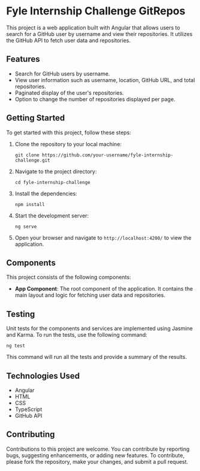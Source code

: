 # Fyle Internship Challenge GitRepos

This project is a web application built with Angular that allows users to search for a GitHub user by username and view their repositories. It utilizes the GitHub API to fetch user data and repositories.

## Features

- Search for GitHub users by username.
- View user information such as username, location, GitHub URL, and total repositories.
- Paginated display of the user's repositories.
- Option to change the number of repositories displayed per page.

## Getting Started

To get started with this project, follow these steps:

1. Clone the repository to your local machine:

   ```
   git clone https://github.com/your-username/fyle-internship-challenge.git
   ```

2. Navigate to the project directory:

   ```
   cd fyle-internship-challenge
   ```

3. Install the dependencies:

   ```
   npm install
   ```

4. Start the development server:

   ```
   ng serve
   ```

5. Open your browser and navigate to `http://localhost:4200/` to view the application.

## Components

This project consists of the following components:

- **App Component**: The root component of the application. It contains the main layout and logic for fetching user data and repositories.

## Testing

Unit tests for the components and services are implemented using Jasmine and Karma. To run the tests, use the following command:

```
ng test
```

This command will run all the tests and provide a summary of the results.

## Technologies Used

- Angular
- HTML
- CSS
- TypeScript
- GitHub API

## Contributing

Contributions to this project are welcome. You can contribute by reporting bugs, suggesting enhancements, or adding new features. To contribute, please fork the repository, make your changes, and submit a pull request.

